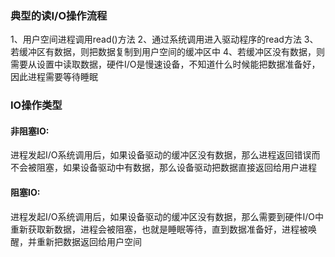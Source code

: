### 典型的读I/O操作流程
1、用户空间进程调用read()方法
2、通过系统调用进入驱动程序的read方法
3、若缓冲区有数据，则把数据复制到用户空间的缓冲区中
4、若缓冲区没有数据，则需要从设置中读取数据，硬件I/O是慢速设备，不知道什么时候能把数据准备好，因此进程需要等待睡眠
### IO操作类型
#### 非阻塞IO:
进程发起I/O系统调用后，如果设备驱动的缓冲区没有数据，那么进程返回错误而不会被阻塞，如果设备驱动中有数据，那么设备驱动把数据直接返回给用户进程
#### 阻塞IO:
进程发起I/O系统调用后，如果设备驱动的缓冲区没有数据，那么需要到硬件I/O中重新获取新数据，进程会被阻塞，也就是睡眠等待，直到数据准备好，进程被唤醒，并重新把数据返回给用户空间
